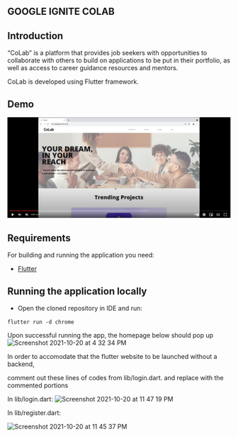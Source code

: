 GOOGLE IGNITE COLAB
---------------------
Introduction
------------

“CoLab” is a platform that provides job seekers with opportunities to collaborate with others to build on applications to be put in their portfolio, as well as access to career guidance resources and mentors.

CoLab is developed using Flutter framework.

Demo
------------

[![Google Ignite Programme Project - CoLab Demo](thumbnail2.png)](https://youtu.be/LKTIIH9MO-0 "Google Ignite Programme Project - CoLab Demo")

Requirements
 ------------
 
For building and running the application you need:

- [Flutter](https://flutter.dev/docs/get-started/install)

## Running the application locally
* Open the cloned repository in IDE and run:

```shell
flutter run -d chrome
```
Upon successful running the app, the homepage below should pop up
<img width="1439" alt="Screenshot 2021-10-20 at 4 32 34 PM" src="https://user-images.githubusercontent.com/78343366/138126397-69588dd7-12de-45e5-872f-240c5a956772.png">



In order to accomodate that the flutter website to be launched without a backend, 

comment out these lines of codes from lib/login.dart. 
and replace with the commented portions

In lib/login.dart:
<img width="811" alt="Screenshot 2021-10-20 at 11 47 19 PM" src="https://user-images.githubusercontent.com/78343366/138126767-2acc92d0-d85d-4112-96e0-f778b7c855b9.png">



In lib/register.dart:

<img width="803" alt="Screenshot 2021-10-20 at 11 45 37 PM" src="https://user-images.githubusercontent.com/78343366/138126455-8224c1b7-50f1-42a9-ae76-c72c195b8301.png">
